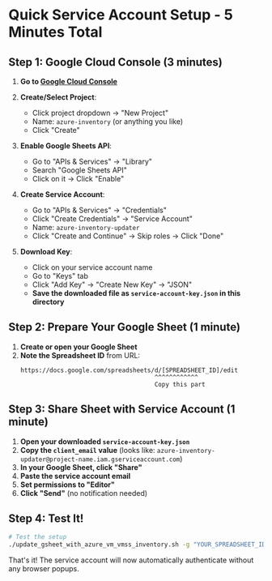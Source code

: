 # Quick Service Account Setup - 5 Minutes Total

## Step 1: Google Cloud Console (3 minutes)

1. **Go to [Google Cloud Console](https://console.cloud.google.com/)**

2. **Create/Select Project**:
   - Click project dropdown → "New Project"
   - Name: `azure-inventory` (or anything you like)
   - Click "Create"

3. **Enable Google Sheets API**:
   - Go to "APIs & Services" → "Library"
   - Search "Google Sheets API"
   - Click on it → Click "Enable"

4. **Create Service Account**:
   - Go to "APIs & Services" → "Credentials"
   - Click "Create Credentials" → "Service Account"
   - Name: `azure-inventory-updater`
   - Click "Create and Continue" → Skip roles → Click "Done"

5. **Download Key**:
   - Click on your service account name
   - Go to "Keys" tab
   - Click "Add Key" → "Create New Key" → "JSON"
   - **Save the downloaded file as `service-account-key.json` in this directory**

## Step 2: Prepare Your Google Sheet (1 minute)

1. **Create or open your Google Sheet**
2. **Note the Spreadsheet ID** from URL:
   ```
   https://docs.google.com/spreadsheets/d/[SPREADSHEET_ID]/edit
                                        ^^^^^^^^^^^^
                                        Copy this part
   ```

## Step 3: Share Sheet with Service Account (1 minute)

1. **Open your downloaded `service-account-key.json`**
2. **Copy the `client_email` value** (looks like: `azure-inventory-updater@project-name.iam.gserviceaccount.com`)
3. **In your Google Sheet, click "Share"**
4. **Paste the service account email**
5. **Set permissions to "Editor"**
6. **Click "Send"** (no notification needed)

## Step 4: Test It! 

```bash
# Test the setup
./update_gsheet_with_azure_vm_vmss_inventory.sh -g "YOUR_SPREADSHEET_ID" -s "Azure Inventory"
```

That's it! The service account will now automatically authenticate without any browser popups.